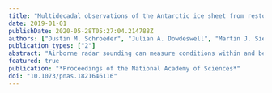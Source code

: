 ```yaml
---
title: "Multidecadal observations of the Antarctic ice sheet from restored analog radar records"
date: 2019-01-01
publishDate: 2020-05-28T05:27:04.214788Z
authors: ["Dustin M. Schroeder", "Julian A. Dowdeswell", "Martin J. Siegert", "Robert G. Bingham", "Winnie Chu", "Emma J. MacKie", "Matthew R. Siegfried", "Katherine I. Vega", "John R. Emmons", "Keith Winstein"]
publication_types: ["2"]
abstract: "Airborne radar sounding can measure conditions within and beneath polar ice sheets. In Antarctica, most digital radar-sounding data have been collected in the last 2 decades, limiting our ability to understand processes that govern longer-term ice-sheet behavior. Here, we demonstrate how analog radar data collected over 40 y ago in Antarctica can be combined with modern records to quantify multidecadal changes. Specifically, we digitize over 400,000 line kilometers of exploratory Antarctic radar data originally recorded on 35-mm optical film between 1971 and 1979. We leverage the increased geometric and radiometric resolution of our digitization process to show how these data can be used to identify and investigate hydrologic, geologic, and topographic features beneath and within the ice sheet. To highlight their scientific potential, we compare the digitized data with contemporary radar measurements to reveal that the remnant eastern ice shelf of Thwaites Glacier in West Antarctica had thinned between 10 and 33% between 1978 and 2009. We also release the collection of scanned radargrams in their entirety in a persistent public archive along with updated geolocation data for a subset of the data that reduces the mean positioning error from 5 to 2.5 km. Together, these data represent a unique and renewed extensive, multidecadal historical baseline, critical for observing and modeling ice-sheet change on societally relevant timescales."
featured: true
publication: "*Proceedings of the National Academy of Sciences*"
doi: "10.1073/pnas.1821646116"
---
```


